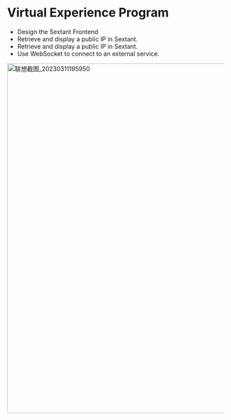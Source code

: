 # Virtual Experience Program

<ul>
<li>Design the Sextant Frontend</li>
<li>Retrieve and display a public IP in Sextant.</li>
<li>Retrieve and display a public IP in Sextant.</li>
<li>Use WebSocket to connect to an external service.</li>
</ul>


<img width="813" alt="联想截图_20230311195950" src="https://user-images.githubusercontent.com/112444255/224509147-f8d2f8af-4c25-4aa1-bcba-5a6eaac74e49.png">
